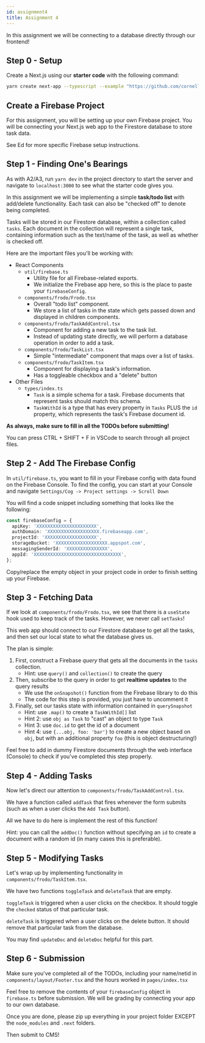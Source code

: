 ```yaml
---
id: assignment4
title: Assignment 4
---
```


In this assignment we will be connecting to a database directly through our
frontend!

## Step 0 - Setup

Create a Next.js using our **starter code** with the following command:

```bash
yarn create next-app --typescript --example "https://github.com/cornell-dti/trends-sp23-a4" YOUR_PROJECT_NAME
```

## Create a Firebase Project

For this assignment, you will be setting up your own Firebase project. You will
be connecting your Next.js web app to the Firestore database to store task data.

See Ed for more specific Firebase setup instructions.

## Step 1 - Finding One's Bearings

As with A2/A3, run `yarn dev` in the project directory to start the server and
navigate to `localhost:3000` to see what the starter code gives you.

In this assignment we will be implementing a simple **task/todo list** with
add/delete functionality. Each task can also be "checked off" to denote being
completed.

Tasks will be stored in our Firestore database, within a collection called
`tasks`. Each document in the collection will represent a single task,
containing information such as the text/name of the task, as well as whether is
checked off.

Here are the important files you'll be working with:

- React Components
  - `util/firebase.ts`
    - Utility file for all Firebase-related exports.
    - We initialize the Firebase app here, so this is the place to paste your
      `firebaseConfig`.
  - `components/frodo/Frodo.tsx`
    - Overall "todo list" component.
    - We store a list of tasks in the state which gets passed down and displayed
      in children components.
  - `components/frodo/TaskAddControl.tsx`
    - Component for adding a new task to the task list.
    - Instead of updating state directly, we will perform a database
      operation in order to add a task.
  - `components/frodo/TaskList.tsx`
    - Simple "intermediate" component that maps over a list of tasks.
  - `components/frodo/TaskItem.tsx`
    - Component for displaying a task's information.
    - Has a toggleable checkbox and a "delete" button
- Other Files
  - `types/index.ts`
    - `Task` is a simple schema for a task. Firebase documents that represent
      tasks should match this schema.
    - `TaskWithId` is a type that has every property in `Tasks` PLUS the `id`
      property, which represents the task's Firebase document id.

**As always, make sure to fill in all the TODOs before submitting!**

You can press CTRL + SHIFT + F in VSCode to search through all project files.

## Step 2 - Add The Firebase Config

In `util/firebase.ts`, you want to fill in your Firebase config with data found
on the Firebase Console. To find the config, you can start at your Console and
navigate `Settings/Cog -> Project settings -> Scroll Down`

You will find a code snippet including something that looks like the following:

```typescript
const firebaseConfig = {
  apiKey: 'XXXXXXXXXXXXXXXXXXXXXX',
  authDomain: 'XXXXXXXXXXXXXXXXXXX.firebaseapp.com',
  projectId: 'XXXXXXXXXXXXXXXXXXX',
  storageBucket: 'XXXXXXXXXXXXXXXXXXX.appspot.com',
  messagingSenderId: 'XXXXXXXXXXXXXXX',
  appId: 'XXXXXXXXXXXXXXXXXXXXXXXXXXXXXXXX',
};
```

Copy/replace the empty object in your project code in order to finish setting up
your Firebase.

## Step 3 - Fetching Data

If we look at `components/frodo/Frodo.tsx`, we see that there is a `useState`
hook used to keep track of the tasks. However, we never call `setTasks`!

This web app should connect to our Firestore database to get all the tasks, and
then set our local state to what the database gives us.

The plan is simple:

1. First, construct a Firebase _query_ that gets all the documents in the `tasks`
   collection.
   - Hint: use `query()` and `collection()` to create the query
2. Then, subscribe to the query in order to get **realtime updates** to the
   query results
   - We use the `onSnapshot()` function from the Firebase library to do this
   - The code for this step is provided, you just have to uncomment it
3. Finally, set our tasks state with information contained in `querySnapshot`
   - Hint: use `.map()` to create a `TaskWithId[]` list
   - Hint 2: use `obj as Task` to "cast" an object to type `Task`
   - Hint 3: use `doc.id` to get the id of a document
   - Hint 4: use `{...obj, foo: 'bar'}` to create a new object based on `obj`,
     but with an additional property `foo` (this is object destructuring!)

Feel free to add in dummy Firestore documents through the web interface
(Console) to check if you've completed this step properly.

## Step 4 - Adding Tasks

Now let's direct our attention to `components/frodo/TaskAddControl.tsx`.

We have a function called `addTask` that fires whenever the form submits (such
as when a user clicks the `Add Task` button).

All we have to do here is implement the rest of this function!

Hint: you can call the `addDoc()` function without specifying an `id` to create
a document with a random id (in many cases this is preferable).

## Step 5 - Modifying Tasks

Let's wrap up by implementing functionality in `components/frodo/TaskItem.tsx`.

We have two functions `toggleTask` and `deleteTask` that are empty.

`toggleTask` is triggered when a user clicks on the checkbox. It should toggle
the `checked` status of that particular task.

`deleteTask` is triggered when a user clicks on the delete button. It should
remove that particular task from the database.

You may find `updateDoc` and `deleteDoc` helpful for this part.

## Step 6 - Submission

Make sure you've completed all of the TODOs, including your name/netid in
`components/layout/Footer.tsx` and the hours worked in `pages/index.tsx`

Feel free to remove the contents of your `firebaseConfig` object in
`firebase.ts` before submission. We will be grading by connecting your app to
our own database.

Once you are done, please zip up everything in your project folder EXCEPT the
`node_modules` and `.next` folders.

Then submit to CMS!

